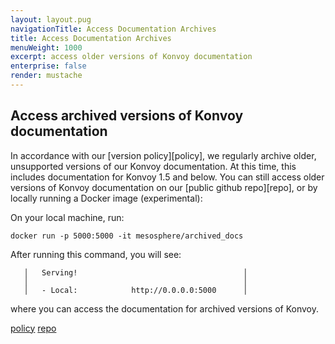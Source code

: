 ```yaml
---
layout: layout.pug
navigationTitle: Access Documentation Archives
title: Access Documentation Archives
menuWeight: 1000
excerpt: access older versions of Konvoy documentation
enterprise: false
render: mustache
---
```

<!-- markdownlint-disable MD004 MD007 MD025 MD030 -->
## Access archived versions of Konvoy documentation

In accordance with our [version policy][policy], we regularly archive older, unsupported versions of our Konvoy documentation. At this time, this includes documentation for Konvoy 1.5 and below. You can still access older versions of Konvoy documentation on our [public github repo][repo], or by locally running a Docker image (experimental):

On your local machine, run:

```docker
docker run -p 5000:5000 -it mesosphere/archived_docs
```

After running this command, you will see:

```shell
   │   Serving!                                     │
   │                                                │
   │   - Local:            http://0.0.0.0:5000      │
```

where you can access the documentation for archived versions of Konvoy.

[policy](/dkp/konvoy/2.0/version-policy/)
[repo](https://github.com/mesosphere/dcos-docs-site/tree/archive/pages/dkp/konvoy)
